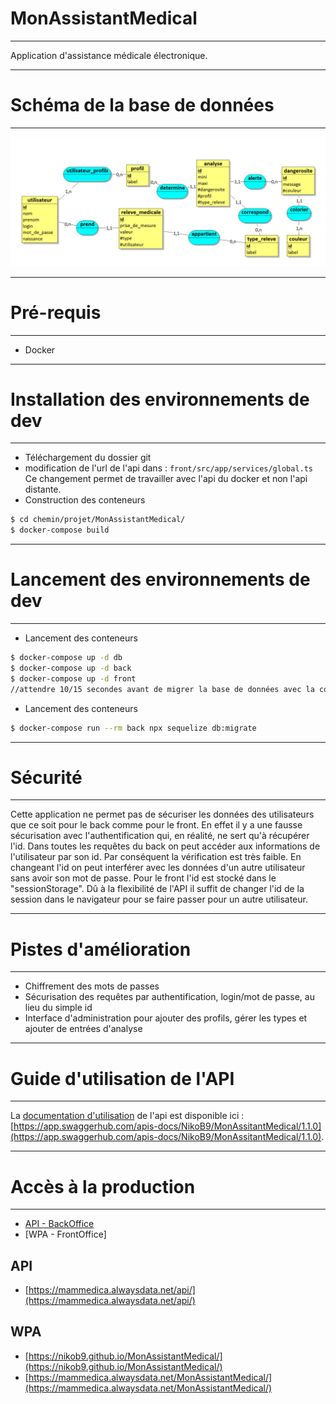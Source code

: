 # MonAssistantMedical
***

 Application d'assistance médicale électronique.

***
# Schéma de la base de données
***

![Alt text](ressources/MCD.PNG?raw=true "schéma bd")

***
# Pré-requis
***

* Docker

***
# Installation des environnements de dev
***

* Téléchargement du dossier git
* modification de l'url de l'api dans :
  `front/src/app/services/global.ts`
  Ce changement permet de travailler avec l'api du docker et non l'api distante. 
* Construction des conteneurs
```bash
$ cd chemin/projet/MonAssistantMedical/
$ docker-compose build
```

***
# Lancement des environnements de dev
***

* Lancement des conteneurs
```bash
$ docker-compose up -d db
$ docker-compose up -d back
$ docker-compose up -d front
//attendre 10/15 secondes avant de migrer la base de données avec la commande suivante
```
* Lancement des conteneurs
```bash
$ docker-compose run --rm back npx sequelize db:migrate
```

***
# Sécurité
***

Cette application ne permet pas de sécuriser les données des utilisateurs que ce soit pour le back comme pour le front. 
En effet il y a une fausse sécurisation avec l'authentification qui, en réalité, ne sert qu'à récupérer l'id. 
Dans toutes les requêtes du back on peut accéder aux informations de l'utilisateur par son id. 
Par conséquent la vérification est très faible. 
En changeant l'id on peut interférer avec les données d'un autre utilisateur sans avoir son mot de passe. 
Pour le front l'id est stocké dans le "sessionStorage". 
Dû à la flexibilité de l'API il suffit de changer l'id de la session dans le navigateur pour se faire passer pour un autre utilisateur.

***
# Pistes d'amélioration
***

* Chiffrement des mots de passes
* Sécurisation des requêtes par authentification, login/mot de passe, au lieu du simple id
* Interface d'administration pour ajouter des profils, gérer les types et ajouter de entrées d'analyse

***
# Guide d'utilisation de l'API
***

La [documentation d'utilisation](https://app.swaggerhub.com/apis-docs/NikoB9/MonAssitantMedical/1.1.0 "documentation") de l'api est disponible ici : [https://app.swaggerhub.com/apis-docs/NikoB9/MonAssitantMedical/1.1.0](https://app.swaggerhub.com/apis-docs/NikoB9/MonAssitantMedical/1.1.0).

***
# Accès à la production
***

- [API - BackOffice]()
- [WPA - FrontOffice]

## API

- [https://mammedica.alwaysdata.net/api/](https://mammedica.alwaysdata.net/api/)

## WPA

- [https://nikob9.github.io/MonAssistantMedical/](https://nikob9.github.io/MonAssistantMedical/)
- [https://mammedica.alwaysdata.net/MonAssistantMedical/](https://mammedica.alwaysdata.net/MonAssistantMedical/)